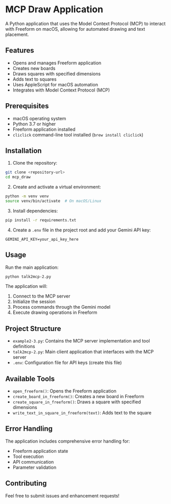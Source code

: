# MCP Draw Application

A Python application that uses the Model Context Protocol (MCP) to interact with Freeform on macOS, allowing for automated drawing and text placement.

## Features

- Opens and manages Freeform application
- Creates new boards
- Draws squares with specified dimensions
- Adds text to squares
- Uses AppleScript for macOS automation
- Integrates with Model Context Protocol (MCP)

## Prerequisites

- macOS operating system
- Python 3.7 or higher
- Freeform application installed
- `cliclick` command-line tool installed (`brew install cliclick`)

## Installation

1. Clone the repository:
```bash
git clone <repository-url>
cd mcp_draw
```

2. Create and activate a virtual environment:
```bash
python -m venv venv
source venv/bin/activate  # On macOS/Linux
```

3. Install dependencies:
```bash
pip install -r requirements.txt
```

4. Create a `.env` file in the project root and add your Gemini API key:
```
GEMINI_API_KEY=your_api_key_here
```

## Usage

Run the main application:
```bash
python talk2mcp-2.py
```

The application will:
1. Connect to the MCP server
2. Initialize the session
3. Process commands through the Gemini model
4. Execute drawing operations in Freeform

## Project Structure

- `example2-3.py`: Contains the MCP server implementation and tool definitions
- `talk2mcp-2.py`: Main client application that interfaces with the MCP server
- `.env`: Configuration file for API keys (create this file)

## Available Tools

- `open_freeform()`: Opens the Freeform application
- `create_board_in_freeform()`: Creates a new board in Freeform
- `create_square_in_freeform()`: Draws a square with specified dimensions
- `write_text_in_square_in_freeform(text)`: Adds text to the square

## Error Handling

The application includes comprehensive error handling for:
- Freeform application state
- Tool execution
- API communication
- Parameter validation

## Contributing

Feel free to submit issues and enhancement requests!
 
